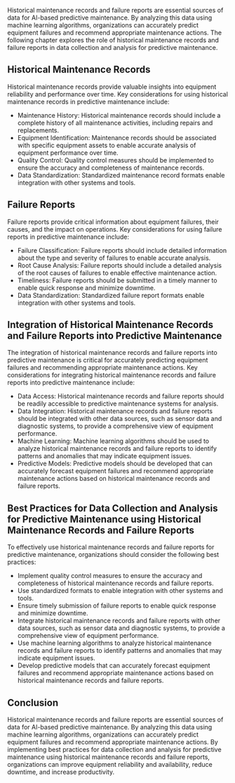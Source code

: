 
Historical maintenance records and failure reports are essential sources of data for AI-based predictive maintenance. By analyzing this data using machine learning algorithms, organizations can accurately predict equipment failures and recommend appropriate maintenance actions. The following chapter explores the role of historical maintenance records and failure reports in data collection and analysis for predictive maintenance.

Historical Maintenance Records
------------------------------

Historical maintenance records provide valuable insights into equipment reliability and performance over time. Key considerations for using historical maintenance records in predictive maintenance include:

* Maintenance History: Historical maintenance records should include a complete history of all maintenance activities, including repairs and replacements.
* Equipment Identification: Maintenance records should be associated with specific equipment assets to enable accurate analysis of equipment performance over time.
* Quality Control: Quality control measures should be implemented to ensure the accuracy and completeness of maintenance records.
* Data Standardization: Standardized maintenance record formats enable integration with other systems and tools.

Failure Reports
---------------

Failure reports provide critical information about equipment failures, their causes, and the impact on operations. Key considerations for using failure reports in predictive maintenance include:

* Failure Classification: Failure reports should include detailed information about the type and severity of failures to enable accurate analysis.
* Root Cause Analysis: Failure reports should include a detailed analysis of the root causes of failures to enable effective maintenance action.
* Timeliness: Failure reports should be submitted in a timely manner to enable quick response and minimize downtime.
* Data Standardization: Standardized failure report formats enable integration with other systems and tools.

Integration of Historical Maintenance Records and Failure Reports into Predictive Maintenance
---------------------------------------------------------------------------------------------

The integration of historical maintenance records and failure reports into predictive maintenance is critical for accurately predicting equipment failures and recommending appropriate maintenance actions. Key considerations for integrating historical maintenance records and failure reports into predictive maintenance include:

* Data Access: Historical maintenance records and failure reports should be readily accessible to predictive maintenance systems for analysis.
* Data Integration: Historical maintenance records and failure reports should be integrated with other data sources, such as sensor data and diagnostic systems, to provide a comprehensive view of equipment performance.
* Machine Learning: Machine learning algorithms should be used to analyze historical maintenance records and failure reports to identify patterns and anomalies that may indicate equipment issues.
* Predictive Models: Predictive models should be developed that can accurately forecast equipment failures and recommend appropriate maintenance actions based on historical maintenance records and failure reports.

Best Practices for Data Collection and Analysis for Predictive Maintenance using Historical Maintenance Records and Failure Reports
-----------------------------------------------------------------------------------------------------------------------------------

To effectively use historical maintenance records and failure reports for predictive maintenance, organizations should consider the following best practices:

* Implement quality control measures to ensure the accuracy and completeness of historical maintenance records and failure reports.
* Use standardized formats to enable integration with other systems and tools.
* Ensure timely submission of failure reports to enable quick response and minimize downtime.
* Integrate historical maintenance records and failure reports with other data sources, such as sensor data and diagnostic systems, to provide a comprehensive view of equipment performance.
* Use machine learning algorithms to analyze historical maintenance records and failure reports to identify patterns and anomalies that may indicate equipment issues.
* Develop predictive models that can accurately forecast equipment failures and recommend appropriate maintenance actions based on historical maintenance records and failure reports.

Conclusion
----------

Historical maintenance records and failure reports are essential sources of data for AI-based predictive maintenance. By analyzing this data using machine learning algorithms, organizations can accurately predict equipment failures and recommend appropriate maintenance actions. By implementing best practices for data collection and analysis for predictive maintenance using historical maintenance records and failure reports, organizations can improve equipment reliability and availability, reduce downtime, and increase productivity.
